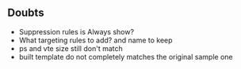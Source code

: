 ## Doubts
- Suppression rules is Always show?
- What targeting rules to add? and name to keep
- ps and vte size still don't match
- built template do not completely matches the original sample one